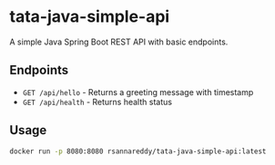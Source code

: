 # tata-java-simple-api

A simple Java Spring Boot REST API with basic endpoints.


## Endpoints
- `GET /api/hello` - Returns a greeting message with timestamp
- `GET /api/health` - Returns health status

## Usage
```bash
docker run -p 8080:8080 rsannareddy/tata-java-simple-api:latest
